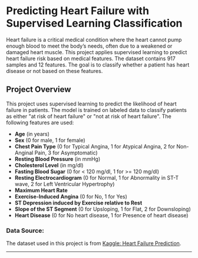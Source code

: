 # Predicting Heart Failure with Supervised Learning Classification

Heart failure is a critical medical condition where the heart cannot pump enough blood to meet the body’s needs, often due to a weakened or damaged heart muscle. This project applies supervised learning to predict heart failure risk based on medical features. The dataset contains 917 samples and 12 features. The goal is to classify whether a patient has heart disease or not based on these features.

## Project Overview

This project uses supervised learning to predict the likelihood of heart failure in patients. The model is trained on labeled data to classify patients as either "at risk of heart failure" or "not at risk of heart failure". The following features are used:

- **Age** (in years)
- **Sex** (0 for male, 1 for female)
- **Chest Pain Type** (0 for Typical Angina, 1 for Atypical Angina, 2 for Non-Anginal Pain, 3 for Asymptomatic)
- **Resting Blood Pressure** (in mmHg)
- **Cholesterol Level** (in mg/dl)
- **Fasting Blood Sugar** (0 for < 120 mg/dl, 1 for >= 120 mg/dl)
- **Resting Electrocardiogram** (0 for Normal, 1 for Abnormality in ST-T wave, 2 for Left Ventricular Hypertrophy)
- **Maximum Heart Rate**
- **Exercise-Induced Angina** (0 for No, 1 for Yes)
- **ST Depression induced by Exercise relative to Rest**
- **Slope of the ST Segment** (0 for Upsloping, 1 for Flat, 2 for Downsloping)
- **Heart Disease** (0 for No heart disease, 1 for Presence of heart disease)

### Data Source:
The dataset used in this project is from [Kaggle: Heart Failure Prediction](https://www.kaggle.com/fedesoriano/heart-failure-prediction/version/1).

---

